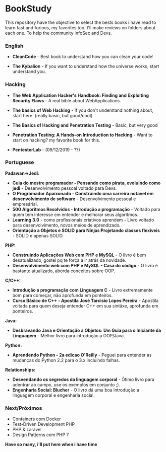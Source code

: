 # BookStudy
This repository have the objective to select the bests books i have read to learn fast and furious, my favorites too. I'll make reviews on folders about each one. To help the community infoSec and Devs.

### English  
- **CleanCode** - Best book to understand how you can clean your code! 

- **The Kybalion** - If you want to understand how the universe works, start understand you.
  
### Hacking  
- **The Web Application Hacker's Handbook: Finding and Exploiting Security Flaws**  - A real bible about WebApplications.  

- **The basics of Web Hacking** - If you don't understand nothing about, start here. (really basic, but good/cool).  

- **The Basics of Hacking and Penetration Testing** - Basic, but very good  

- **Penetration Testing: A Hands-on Introduction to Hacking**  - Want to start on hacking? my favorite book for this.  

- **PentesterLab** - (09/12/2019 - ??)
  
  
### Portuguese  
**Padawan->Jedi:**  
- **Guia do mestre programador - Pensando como pirata, evoluindo como jedi**  - Desenvolvimento pessoal voltado para Devs.  
- **O Programador Apaixonado - Construindo uma carreira notavel em desenvolvimento de software** - Desenvolvimento pessoal e empresárial.  
- **500 Algoritmos Resolvidos - Introdução a programação** - Voltado para quem tem interesse em entender e melhorar seus algoritmos.  
- **Learning 3.0** - como profissionais criativos aprendem - Livro voltado para desenvolvimento, novos meios de aprendizado.  
- **Orientação a Objetos e SOLID para Ninjas Projetando classes flexíveis** - SOLID e apenas SOLID.  

**PHP:**
- **Construindo Aplicações Web com PHP e MySQL** - O livro é bem desatualizado, gostei pq te força a ir atrás da novidade.  
- **Desenvolvimento web com PHP e MySQL - Casa do código** - O livro é bastante atualizado, aborda conceitos sobre OOP.  
  
**C/C++:**  
- **Introdução a programação com Linguagem C** - Livro extremamente bom para começar, não aprofunda em ponteiros.  
- **Curso Básico de C++ - Apostila José Tarcisio Lopes Pereira** - Apostila voltada para quem deseja entender C++ em sua sintâxe, aprofunda em ponteiros.  
  
**Java:**  
- **Desbravando Java e Orientação a Objetos: Um Guia para o Iniciante da Linguagem** - Melhor livro para introdução a OOP/Java.  

**Python:**  
- **Aprendendo Python - 2a edicao O'Reilly** - Peguei para entender as mudanças do Python 2.2 para o 3.x incluíndo falhas. 
  
**Relationships:**
- **Desvendando os segredos da linguagem corporal** - Ótimo livro para adentrar ao campo, use os exemplos em conjunto ;).  
- **Engenharia Social: Blucher** - O livro dá uma boa introdução a linguagem corporal e engenharia social.  
  
### Next/Próximos
- Containers com Docker  
- Test-Driven Development PHP  
- PHP & Laravel  
- Design Patterns com PHP 7  
  
**Have so many, i'll put here when i have time**
